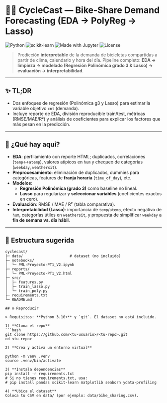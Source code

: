 # 🚴‍♀️ CycleCast — Bike-Share Demand Forecasting (EDA → PolyReg → Lasso)

![Python](https://img.shields.io/badge/Python-3.10+-blue.svg)
![scikit-learn](https://img.shields.io/badge/scikit--learn-1.x-orange)
![Made with Jupyter](https://img.shields.io/badge/Made%20with-Jupyter-9cf)
![License](https://img.shields.io/badge/License-MIT-green)

> Predicción **interpretable** de la demanda de bicicletas compartidas a partir de clima, calendario y hora del día. Pipeline completo: **EDA → limpieza → modelado (Regresión Polinómica grado 3 & Lasso) → evaluación → interpretabilidad**.

---

## ✨ TL;DR
- Dos enfoques de regresión (Polinómica g3 y Lasso) para estimar la variable objetivo `cnt` (demanda).  
- Incluye reporte de EDA, división reproducible train/test, métricas (RMSE/MAE/R²) y análisis de coeficientes para explicar los factores que más pesan en la predicción.

---

## 🧠 ¿Qué hay aquí?
- **EDA**: perfilamiento con reporte HTML; duplicados, correlaciones (`temp`↔`atemp`), valores atípicos en `hum` y chequeo de categorías (`weekday`, `weathersit`).  
- **Preprocesamiento**: eliminación de duplicados, dummies para categóricas, features de **franja horaria** (`time_of_day`), etc.
- **Modelos**: 
  - **Regresión Polinómica (grado 3)** como baseline no lineal.
  - **Lasso** para regularizar y **seleccionar variables** (coeficientes exactos en cero).
- **Evaluación**: RMSE / MAE / R² (tabla comparativa).
- **Interpretabilidad (Lasso)**: importancia de `temp`/`atemp`, efecto negativo de `hum`, categorías útiles en `weathersit`, y propuesta de simplificar `weekday` a **fin de semana vs. día hábil**.

---

## 📂 Estructura sugerida

```text
cyclecast/
├─ data/                     # dataset (no incluido)
├─ notebooks/
│  └─ PML-Proyecto-PT1_V2.ipynb
├─ reports/
│  └─ PML-Proyecto-PT1_V2.html
├─ src/
│  ├─ features.py
│  ├─ train_lasso.py
│  └─ train_poly.py
├─ requirements.txt
└─ README.md

## ⚙️ Reproducir

> Requisitos: **Python 3.10+** y `git`. El dataset no está incluido.

1) **Clona el repo**
```bash
git clone https://github.com/<tu-usuario>/<tu-repo>.git
cd <tu-repo>

2) **Crea y activa un entorno virtual**

python -m venv .venv
source .venv/bin/activate

3) **Instala dependencias**
pip install -r requirements.txt
# Si no tienes requirements.txt, usa:
# pip install pandas scikit-learn matplotlib seaborn ydata-profiling

4) **Ubica el dataset**
Coloca tu CSV en data/ (por ejemplo: data/bike_sharing.csv).
